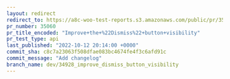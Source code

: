 ```yaml
---
layout: redirect
redirect_to: https://a8c-woo-test-reports.s3.amazonaws.com/public/pr/35060/api/index.html
pr_number: 35060
pr_title_encoded: "Improve+the+%22Dismiss%22+button+visibility"
pr_test_type: api
last_published: "2022-10-12 20:14:00 +0000"
commit_sha: c8c7a23063f508dfae083bc4674fe4f3c6afd91c
commit_message: "Add changelog"
branch_name: dev/34928_improve_dismiss_button_visibility
---
```

